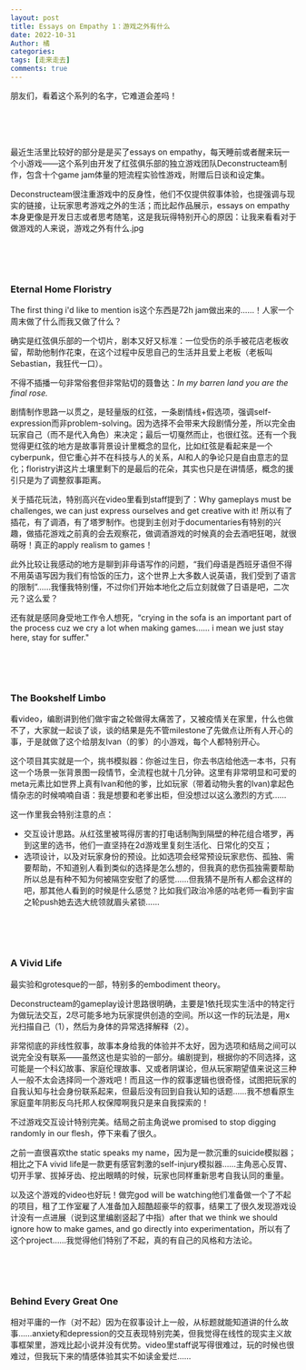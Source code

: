 ```yaml
---
layout: post
title: Essays on Empathy 1：游戏之外有什么
date: 2022-10-31
Author: 橘
categories: 
tags: [走来走去]
comments: true
---
```




朋友们，看着这个系列的名字，它难道会差吗！

<!-- more -->



<br><br><br>

最近生活里比较好的部分是是买了essays on empathy，每天睡前或者醒来玩一个小游戏——这个系列由开发了红弦俱乐部的独立游戏团队Deconstructeam制作，包含十个game jam体量的短流程实验性游戏，附赠后日谈和设定集。

Deconstructeam很注重游戏中的反身性，他们不仅提供叙事体验，也提强调与现实的链接，让玩家思考游戏之外的生活；而比起作品展示，essays on empathy本身更像是开发日志或者思考随笔，这是我玩得特别开心的原因：让我来看看对于做游戏的人来说，游戏之外有什么.jpg

<br><br><br>



### Eternal Home Floristry

The first thing i'd like to mention is这个东西是72h jam做出来的……！人家一个周末做了什么而我又做了什么？

确实是红弦俱乐部的一个切片，剧本又好又标准：一位受伤的杀手被花店老板收留，帮助他制作花束，在这个过程中反思自己的生活并且爱上老板（老板叫Sebastian，我狂代一口）。

不得不插播一句非常俗套但非常贴切的聂鲁达：*In my barren land you are the final rose.*

剧情制作思路一以贯之，是轻量版的红弦，一条剧情线+假选项，强调self-expression而非problem-solving。因为选择不会带来大段剧情分差，所以完全由玩家自己（而不是代入角色）来决定；最后一切戛然而止，也很红弦。还有一个我觉得更红弦的地方是故事背景设计里概念的显化，比如红弦是看起来是一个cyberpunk，但它重心并不在科技与人的关系，AI和人的争论只是自由意志的显化；floristry讲这片土壤里剩下的是最后的花朵，其实也只是在讲情感，概念的援引只是为了调整叙事距离。

关于插花玩法，特别高兴在video里看到staff提到了：Why gameplays must be challenges,  we can just express ourselves and get creative with it! 所以有了插花，有了调酒，有了塔罗制作。也提到主创对于documentaries有特别的兴趣，做插花游戏之前真的会去观察花，做调酒游戏的时候真的会去酒吧狂喝，就很萌呀！真正的apply realism to games！

此外比较让我感动的地方是聊到非母语写作的问题，“我们母语是西班牙语但不得不用英语写因为我们有恰饭的压力，这个世界上大多数人说英语，我们受到了语言的限制”……我懂我特别懂，不过你们开始本地化之后立刻就做了日语是吧，二次元？这么爱？

还有就是感同身受地工作令人想死，“crying in the sofa is an important part of the process cuz we cry a lot when making games...... i mean we just stay here, stay for suffer."



<br><br><br>

### The Bookshelf Limbo

看video，编剧讲到他们做宇宙之轮做得太痛苦了，又被疫情关在家里，什么也做不了，大家就一起谈了谈，谈的结果是先不管milestone了先做点让所有人开心的事，于是就做了这个给朋友Ivan（的爹）的小游戏，每个人都特别开心。

这个项目其实就是一个，挑书模拟器：你爸过生日，你去书店给他选一本书，只有这一个场景一张背景图一段情节，全流程也就十几分钟。这里有非常明显和可爱的meta元素比如世界上真有Ivan和他的爹，比如玩家（带着动物头套的Ivan)拿起色情杂志的时候喃喃自语：我是想要和老爹出柜，但没想过以这么激烈的方式……

这一作里我会特别注意的点：

- 交互设计思路。从红弦里被骂得厉害的打电话制陶到隔壁的种花组合塔罗，再到这里的选书，他们一直坚持在2d游戏里复刻生活化、日常化的交互；
- 选项设计，以及对玩家身份的预设。比如选项会经常预设玩家悲伤、孤独、需要帮助，不知道别人看到类似的选择是怎么想的，但我真的悲伤孤独需要帮助所以总是有种不知为何被隔空安慰了的感觉……但我猜不是所有人都会这样的吧，那其他人看到的时候是什么感觉？比如我们政治冷感的咕老师一看到宇宙之轮push她去选大统领就眉头紧锁……

<br><br><br>

### A Vivid Life

最实验和grotesque的一部，特别多的embodiment theory。

Deconstructeam的gameplay设计思路很明确，主要是1依托现实生活中的特定行为做玩法交互，2尽可能多地为玩家提供创造的空间。所以这一作的玩法是，用x光扫描自己（1），然后为身体的异常选择解释（2）。

非常彻底的非线性叙事，故事本身给我的体验并不太好，因为选项和结局之间可以说完全没有联系——虽然这也是实验的一部分。编剧提到，根据你的不同选择，这可能是一个科幻故事、家庭伦理故事、又或者阴谋论，但从玩家期望值来说这三种人一般不太会选择同一个游戏吧！而且这一作的叙事逻辑也很奇怪，试图把玩家的自我认知与社会身份联系起来，但最后没有回到自我认知的话题……我不想看原生家庭童年阴影反乌托邦人权保障啊我只是来自我探索的！

不过游戏交互设计特别完美。结局之前主角说we promised to stop digging randomly in our flesh，停下来看了很久。

之前一直很喜欢the static speaks my name，因为是一款沉重的suicide模拟器；相比之下A vivid life是一款更有感官刺激的self-injury模拟器……主角恶心反胃、切开手掌、拔掉牙齿、挖出眼睛的时候，玩家也同样重新思考自我认同的重量。

以及这个游戏的video也好玩！做完god will be watching他们准备做一个了不起的项目，租了工作室雇了人准备加入超酷超豪华的叙事，结果工了很久发现游戏设计没有一点进展（说到这里编剧竖起了中指）after that we think we should ignore how to make games,  and go directly into experimentation，所以有了这个project……我觉得他们特别了不起，真的有自己的风格和方法论。

<br><br><br>



### Behind Every Great One

相对平庸的一作（对不起）因为在叙事设计上一般，从标题就能知道讲的什么故事……anxiety和depression的交互表现特别完美，但我觉得在线性的现实主义故事框架里，游戏比起小说并没有优势。video里staff说写得很难过，玩的时候也很难过，但我玩下来的情感体验其实不如读金爱烂……





